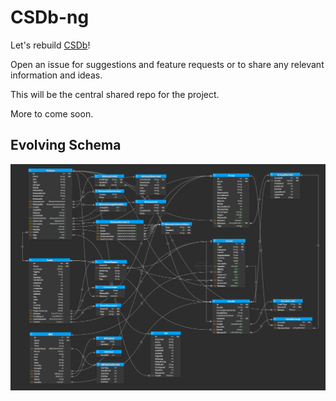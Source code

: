 # CSDb-ng

Let's rebuild [CSDb](https://csdb.dk)!  

Open an issue for suggestions and feature requests or to share any relevant information and ideas.

This will be the central shared repo for the project.

More to come soon.

## Evolving Schema
![schema](docs/schema.20220525.png)
